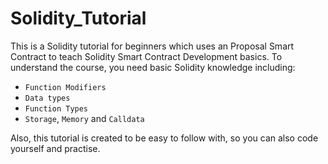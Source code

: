 # Solidity_Tutorial
This is a Solidity tutorial for beginners which uses an Proposal Smart Contract to teach Solidity Smart Contract Development basics.
To understand the course, you need basic Solidity knowledge including:
- `Function Modifiers`
- `Data types`
- `Function Types`
- `Storage`, `Memory` and `Calldata`

Also, this tutorial is created to be easy to follow with, so you can also code yourself and practise.
